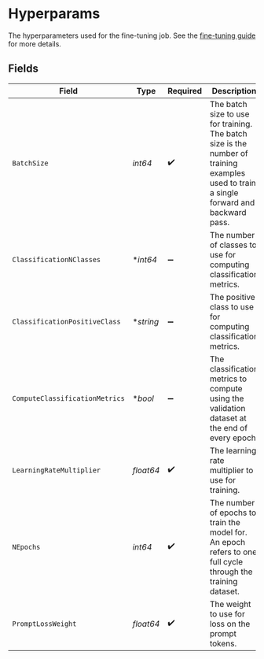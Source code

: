 # Hyperparams

The hyperparameters used for the fine-tuning job. See the [fine-tuning guide](/docs/guides/legacy-fine-tuning/hyperparameters) for more details.


## Fields

| Field                                                                                                                                    | Type                                                                                                                                     | Required                                                                                                                                 | Description                                                                                                                              |
| ---------------------------------------------------------------------------------------------------------------------------------------- | ---------------------------------------------------------------------------------------------------------------------------------------- | ---------------------------------------------------------------------------------------------------------------------------------------- | ---------------------------------------------------------------------------------------------------------------------------------------- |
| `BatchSize`                                                                                                                              | *int64*                                                                                                                                  | :heavy_check_mark:                                                                                                                       | The batch size to use for training. The batch size is the number of<br/>training examples used to train a single forward and backward pass.<br/> |
| `ClassificationNClasses`                                                                                                                 | **int64*                                                                                                                                 | :heavy_minus_sign:                                                                                                                       | The number of classes to use for computing classification metrics.<br/>                                                                  |
| `ClassificationPositiveClass`                                                                                                            | **string*                                                                                                                                | :heavy_minus_sign:                                                                                                                       | The positive class to use for computing classification metrics.<br/>                                                                     |
| `ComputeClassificationMetrics`                                                                                                           | **bool*                                                                                                                                  | :heavy_minus_sign:                                                                                                                       | The classification metrics to compute using the validation dataset at the end of every epoch.<br/>                                       |
| `LearningRateMultiplier`                                                                                                                 | *float64*                                                                                                                                | :heavy_check_mark:                                                                                                                       | The learning rate multiplier to use for training.<br/>                                                                                   |
| `NEpochs`                                                                                                                                | *int64*                                                                                                                                  | :heavy_check_mark:                                                                                                                       | The number of epochs to train the model for. An epoch refers to one<br/>full cycle through the training dataset.<br/>                    |
| `PromptLossWeight`                                                                                                                       | *float64*                                                                                                                                | :heavy_check_mark:                                                                                                                       | The weight to use for loss on the prompt tokens.<br/>                                                                                    |